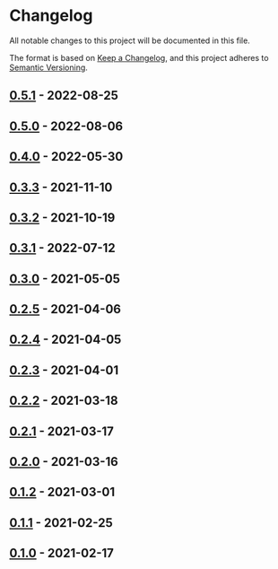 # Changelog

All notable changes to this project will be documented in this file.

The format is based on [Keep a Changelog][web-changelog],
and this project adheres to [Semantic Versioning][web-semver].


## [0.5.1][changes-0.5.1] - 2022-08-25

## [0.5.0][changes-0.5.0] - 2022-08-06

## [0.4.0][changes-0.4.0] - 2022-05-30

## [0.3.3][changes-0.3.3] - 2021-11-10

## [0.3.2][changes-0.3.2] - 2021-10-19

## [0.3.1][changes-0.3.1] - 2022-07-12

## [0.3.0][changes-0.3.0] - 2021-05-05

## [0.2.5][changes-0.2.5] - 2021-04-06

## [0.2.4][changes-0.2.4] - 2021-04-05

## [0.2.3][changes-0.2.3] - 2021-04-01

## [0.2.2][changes-0.2.2] - 2021-03-18

## [0.2.1][changes-0.2.1] - 2021-03-17

## [0.2.0][changes-0.2.0] - 2021-03-16

## [0.1.2][changes-0.1.2] - 2021-03-01

## [0.1.1][changes-0.1.1] - 2021-02-25

## [0.1.0][changes-0.1.0] - 2021-02-17


[changes-0.5.1]: https://github.com/dialect-map/dialect-map-io/compare/v0.5.0...v0.5.1
[changes-0.5.0]: https://github.com/dialect-map/dialect-map-io/compare/v0.4.0...v0.5.0
[changes-0.4.0]: https://github.com/dialect-map/dialect-map-io/compare/v0.3.3...v0.4.0
[changes-0.3.3]: https://github.com/dialect-map/dialect-map-io/compare/v0.3.2...v0.3.3
[changes-0.3.2]: https://github.com/dialect-map/dialect-map-io/compare/v0.3.1...v0.3.2
[changes-0.3.1]: https://github.com/dialect-map/dialect-map-io/compare/v0.3.0...v0.3.1
[changes-0.3.0]: https://github.com/dialect-map/dialect-map-io/compare/v0.2.5...v0.3.0
[changes-0.2.5]: https://github.com/dialect-map/dialect-map-io/compare/v0.2.4...v0.2.5
[changes-0.2.4]: https://github.com/dialect-map/dialect-map-io/compare/v0.2.3...v0.2.4
[changes-0.2.3]: https://github.com/dialect-map/dialect-map-io/compare/v0.2.2...v0.2.3
[changes-0.2.2]: https://github.com/dialect-map/dialect-map-io/compare/v0.2.1...v0.2.2
[changes-0.2.1]: https://github.com/dialect-map/dialect-map-io/compare/v0.2.0...v0.2.1
[changes-0.2.0]: https://github.com/dialect-map/dialect-map-io/compare/v0.1.2...v0.2.0
[changes-0.1.2]: https://github.com/dialect-map/dialect-map-io/compare/v0.1.1...v0.1.2
[changes-0.1.1]: https://github.com/dialect-map/dialect-map-io/compare/v0.1.0...v0.1.1
[changes-0.1.0]: https://github.com/dialect-map/dialect-map-io/releases/tag/v0.1.0

[web-changelog]: https://keepachangelog.com/en/1.0.0/
[web-semver]: https://semver.org/spec/v2.0.0.html
